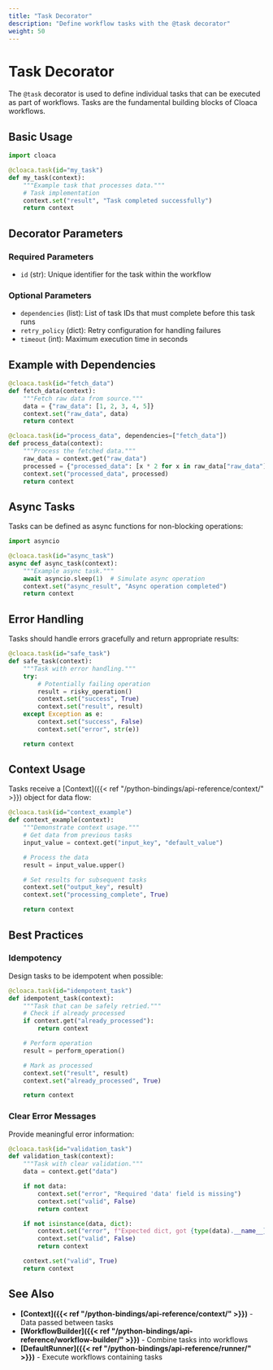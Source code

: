 ```yaml
---
title: "Task Decorator"
description: "Define workflow tasks with the @task decorator"
weight: 50
---
```


# Task Decorator

The `@task` decorator is used to define individual tasks that can be executed as part of workflows. Tasks are the fundamental building blocks of Cloaca workflows.

## Basic Usage

```python
import cloaca

@cloaca.task(id="my_task")
def my_task(context):
    """Example task that processes data."""
    # Task implementation
    context.set("result", "Task completed successfully")
    return context
```

## Decorator Parameters

### Required Parameters

- `id` (str): Unique identifier for the task within the workflow

### Optional Parameters

- `dependencies` (list): List of task IDs that must complete before this task runs
- `retry_policy` (dict): Retry configuration for handling failures
- `timeout` (int): Maximum execution time in seconds

## Example with Dependencies

```python
@cloaca.task(id="fetch_data")
def fetch_data(context):
    """Fetch raw data from source."""
    data = {"raw_data": [1, 2, 3, 4, 5]}
    context.set("raw_data", data)
    return context

@cloaca.task(id="process_data", dependencies=["fetch_data"])
def process_data(context):
    """Process the fetched data."""
    raw_data = context.get("raw_data")
    processed = {"processed_data": [x * 2 for x in raw_data["raw_data"]]}
    context.set("processed_data", processed)
    return context
```

## Async Tasks

Tasks can be defined as async functions for non-blocking operations:

```python
import asyncio

@cloaca.task(id="async_task")
async def async_task(context):
    """Example async task."""
    await asyncio.sleep(1)  # Simulate async operation
    context.set("async_result", "Async operation completed")
    return context
```

## Error Handling

Tasks should handle errors gracefully and return appropriate results:

```python
@cloaca.task(id="safe_task")
def safe_task(context):
    """Task with error handling."""
    try:
        # Potentially failing operation
        result = risky_operation()
        context.set("success", True)
        context.set("result", result)
    except Exception as e:
        context.set("success", False)
        context.set("error", str(e))

    return context
```

## Context Usage

Tasks receive a [Context]({{< ref "/python-bindings/api-reference/context/" >}}) object for data flow:

```python
@cloaca.task(id="context_example")
def context_example(context):
    """Demonstrate context usage."""
    # Get data from previous tasks
    input_value = context.get("input_key", "default_value")

    # Process the data
    result = input_value.upper()

    # Set results for subsequent tasks
    context.set("output_key", result)
    context.set("processing_complete", True)

    return context
```

## Best Practices

### Idempotency

Design tasks to be idempotent when possible:

```python
@cloaca.task(id="idempotent_task")
def idempotent_task(context):
    """Task that can be safely retried."""
    # Check if already processed
    if context.get("already_processed"):
        return context

    # Perform operation
    result = perform_operation()

    # Mark as processed
    context.set("result", result)
    context.set("already_processed", True)

    return context
```

### Clear Error Messages

Provide meaningful error information:

```python
@cloaca.task(id="validation_task")
def validation_task(context):
    """Task with clear validation."""
    data = context.get("data")

    if not data:
        context.set("error", "Required 'data' field is missing")
        context.set("valid", False)
        return context

    if not isinstance(data, dict):
        context.set("error", f"Expected dict, got {type(data).__name__}")
        context.set("valid", False)
        return context

    context.set("valid", True)
    return context
```

## See Also

- **[Context]({{< ref "/python-bindings/api-reference/context/" >}})** - Data passed between tasks
- **[WorkflowBuilder]({{< ref "/python-bindings/api-reference/workflow-builder/" >}})** - Combine tasks into workflows
- **[DefaultRunner]({{< ref "/python-bindings/api-reference/runner/" >}})** - Execute workflows containing tasks
